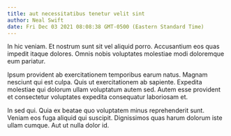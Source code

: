 ```yaml
---
title: aut necessitatibus tenetur velit sint
author: Neal Swift
date: Fri Dec 03 2021 08:08:38 GMT-0500 (Eastern Standard Time)
---
```

In hic veniam. Et nostrum sunt sit vel aliquid porro. Accusantium eos quas impedit itaque dolores. Omnis nobis voluptates molestiae modi doloremque eum pariatur.

 Ipsum provident ab exercitationem temporibus earum natus. Magnam nesciunt qui est culpa. Quis ut exercitationem ab sapiente. Expedita molestiae qui dolorum ullam voluptatum autem sed. Autem esse provident et consectetur voluptates expedita consequatur laboriosam et.

 In sed qui. Quia ex beatae quo voluptatem minus reprehenderit sunt. Veniam eos fuga aliquid qui suscipit. Dignissimos quas harum dolorum iste ullam cumque. Aut ut nulla dolor id.
